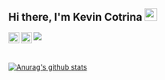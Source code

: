 ## Hi there, I'm Kevin Cotrina <img src="https://media.giphy.com/media/hvRJCLFzcasrR4ia7z/giphy.gif" width="25px">

<a href="https://twitter.com/kcotrinam_dev">
  <img align="left" alt="Kevin Cotrina | Twitter" width="22px" src="https://cdn.jsdelivr.net/npm/simple-icons@v3/icons/twitter.svg" />
</a>
<a href="https://www.linkedin.com/in/kevincotrina/">
  <img align="left" alt="Kevin's LinkdeIN" width="22px" src="https://cdn.jsdelivr.net/npm/simple-icons@v3/icons/linkedin.svg" />
</a>

![](https://visitor-badge.glitch.me/badge?page_id=kcotrinam.kcotrinam)

<br />

[![Anurag's github stats](https://github-readme-stats.vercel.app/api?username=kcotrinam)](https://github.com/kcotrinam/github-readme-stats)
